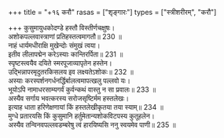 +++
title = "+१६ करौ"
rasas = ["शृङ्गारः"]
types = ["स्त्रीशरीरम्", "करौ"]

+++
कुसुमायुधकोदण्डे हस्तौ विस्तीर्णचक्षुषः।  
अशोकपल्लवास्त्राणां प्रतिहस्तत्वमागतौ॥ 230 ॥  
नाहं धार्यमधीराक्षि मुखेन्दोः संमुखं त्वया।  
इतीव लीलापद्मेन करेऽस्याः कान्तिरर्पिता॥ 231 ॥  
स्पृष्टस्त्वयैव दयिते स्मरपूजाव्यापृतेन हस्तेन।  
उद्भिन्नापरमृदुतरकिसलय इव लक्ष्यतेऽशोकः॥ 232 ॥  
अस्याः करस्पर्शनगर्धनर्द्धिर्बालत्वमापत्खलु पल्लवो यः।  
भूयोऽपि नामाधरसाम्यगर्वं कुर्वन्कथं वास्तु न सा प्रवालः॥ 233 ॥  
अस्यैव सर्गाय भवत्करस्य सरोजसृष्टिर्मम हस्तलेखः।  
इत्याह धाता हरिणेक्षणायां किं हस्तलेखीकृतया तया स्याम्॥ 234 ॥  
मुग्धे प्रतारयसि किं कुसुमानि हर्तुमेतान्यशोकविटपस्य कुतूहलेन।  
अस्यैव तन्विनवपल्लवडम्बरेषु त्वं हारयिष्यसि ननु स्वयमेव पाणी॥ 235 ॥  